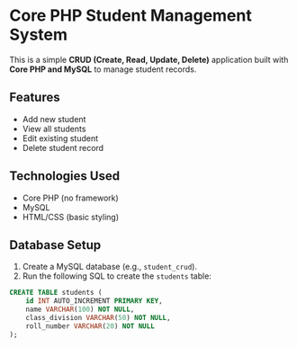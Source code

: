 # Core PHP Student Management System

This is a simple **CRUD (Create, Read, Update, Delete)** application built with **Core PHP and MySQL** to manage student records.

## Features

- Add new student
- View all students
- Edit existing student
- Delete student record

## Technologies Used

- Core PHP (no framework)
- MySQL
- HTML/CSS (basic styling)


## Database Setup

1. Create a MySQL database (e.g., `student_crud`).
2. Run the following SQL to create the `students` table:

```sql
CREATE TABLE students (
    id INT AUTO_INCREMENT PRIMARY KEY,
    name VARCHAR(100) NOT NULL,
    class_division VARCHAR(50) NOT NULL,
    roll_number VARCHAR(20) NOT NULL
);
